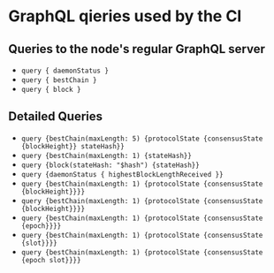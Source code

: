 # GraphQL qieries used by the CI

## Queries to the node's regular GraphQL server

- `query { daemonStatus }`
- `query { bestChain }`
- `query { block }`
 
## Detailed Queries

- `query {bestChain(maxLength: 5) {protocolState {consensusState {blockHeight}} stateHash}}`
- `query {bestChain(maxLength: 1) {stateHash}}`
- `query {block(stateHash: "$hash") {stateHash}}`
- `query {daemonStatus { highestBlockLengthReceived }}`
- `query {bestChain(maxLength: 1) {protocolState {consensusState {blockHeight}}}}`
- `query {bestChain(maxLength: 1) {protocolState {consensusState {blockHeight}}}}`
- `query {bestChain(maxLength: 1) {protocolState {consensusState {epoch}}}}`
- `query {bestChain(maxLength: 1) {protocolState {consensusState {slot}}}}`
- `query {bestChain(maxLength: 1) {protocolState {consensusState {epoch slot}}}}`
